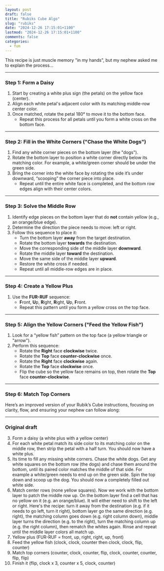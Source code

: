 ```yaml
---
layout: post
draft: false
title: "Rubiks Cube Algo"
slug: "rubiks"
date: "2024-12-26 17:15:01+1100"
lastmod: "2024-12-26 17:15:01+1100"
comments: false
categories:
  - fun
---
```


This recipe is just muscle memory "in my hands", but my nephew asked me to explain the process...

---

### Step 1: Form a Daisy

1. Start by creating a white plus sign (the petals) on the yellow face (center).
2. Align each white petal's adjacent color with its matching middle-row center color.
3. Once matched, rotate the petal 180° to move it to the bottom face.
   - Repeat this process for all petals until you form a white cross on the bottom face.

---

### Step 2: Fill in the White Corners ("Chase the White Dogs")

1. Find any white corner pieces on the bottom layer (the "dogs").
2. Rotate the bottom layer to position a white corner directly below its matching color. For example, a white/green corner should be under the green side.
3. Bring the corner into the white face by rotating the side it’s under downward, “scooping” the corner piece into place.
   - Repeat until the entire white face is completed, and the bottom row edges align with their center colors.

---

### Step 3: Solve the Middle Row

1. Identify edge pieces on the bottom layer that do **not** contain yellow (e.g., an orange/blue edge).
2. Determine the direction the piece needs to move: left or right.
3. Follow this sequence to place it:
   - Turn the bottom layer **away** from the target destination.
   - Rotate the bottom layer **towards** the destination.
   - Move the corresponding side of the middle layer **downward**.
   - Rotate the middle layer **toward** the destination.
   - Move the same side of the middle layer **upward**.
   - Restore the white cross if needed.
   - Repeat until all middle-row edges are in place.

---

### Step 4: Create a Yellow Plus

1. Use the **FUR-RUF** sequence:
   - **F**ront, **U**p, **R**ight, **R**ight, **U**p, **F**ront.
   - Repeat this pattern until you form a yellow cross on the top face.

---

### Step 5: Align the Yellow Corners ("Feed the Yellow Fish")

1. Look for a “yellow fish” pattern on the top face (a yellow triangle or "arrow").
2. Perform this sequence:
   - Rotate the **Right** face **clockwise** twice.
   - Rotate the **Top** face **counter-clockwise** once.
   - Rotate the **Right** face **clockwise** again.
   - Rotate the **Top** face **clockwise** once.
   - Flip the cube so the yellow face remains on top, then rotate the **Top** face **counter-clockwise**.

---

### Step 6: Match Top Corners

Here’s an improved version of your Rubik’s Cube instructions, focusing on clarity, flow, and ensuring your nephew can follow along:

---

### Original draft

3. Form a daisy (a white plus with a yellow center)
4. For each white petal match its side color to its matching color on the middle row, then strip the petal with a half turn. You should now have a white plus.
5. Its time to fill any missing white corners. Chase the white dogs. Get any white squares on the bottom row (the dogs) and chase them around the bottom, until its paired color matches the middle of that side. For example a white/green needs to end up on the green side. Spin the top down and scoop up the dog. You should now a completely filled out white side.
6. Match center rows (none yellow squares). Now we work with the bottom layer to patch the middle row up. On the bottom layer find a cell that has no yellow on it (e.g. an orange/blue). It will either need to shift to the left or right. Here's the recipe: turn it away from the destination (e.g. if it needs to go left, turn it right), bottom layer go the same direction (e.g. right), the matching column goes down (e.g. right column down), middle layer turns the direction (e.g. to the right), turn the matching column up (e.g. the right column), then rematch the whites again. Rinse and repeat until the middle layer colors all match up.
7. Yellow plus (FUR-RUF = front, up, right, right, up, front)
8. Feed the yellow fish (clock, clock, counter then clock, clock, flip, counter)
9. Match top corners (counter, clock, counter, flip, clock, counter, counter, flip, flip)
10. Finish it (flip, clock x 3, counter x 5, clock, counter)
